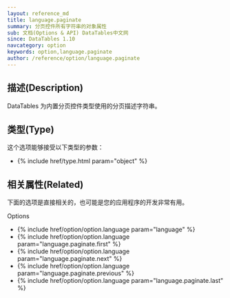 ```yaml
---
layout: reference_md
title: language.paginate
summary: 分页控件所有字符串的对象属性
sub: 文档(Options & API) DataTables中文网
since: DataTables 1.10
navcategory: option
keywords: option,language.paginate
author: /reference/option/language.paginate
---
```


## 描述(Description)

DataTables 为内置分页控件类型使用的分页描述字符串。

## 类型(Type)
这个选项能够接受以下类型的参数：

- {% include href/type.html param="object" %}


 
## 相关属性(Related)
下面的选项是直接相关的，也可能是您的应用程序的开发非常有用。

Options

- {% include href/option/option.language param="language" %}
- {% include href/option/option.language param="language.paginate.first" %}
- {% include href/option/option.language param="language.paginate.next" %}
- {% include href/option/option.language param="language.paginate.previous" %}
- {% include href/option/option.language param="language.paginate.last" %}
